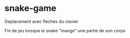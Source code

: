 # snake-game

Deplacement avec fleches du clavier 

Fin de jeu lorsque le snake "mange" une partie de son corps
